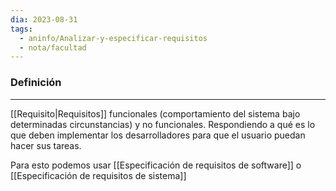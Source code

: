 ```yaml
---
dia: 2023-08-31
tags:
  - aninfo/Analizar-y-especificar-requisitos
  - nota/facultad
---
```

### Definición
---
[[Requisito|Requisitos]] funcionales (comportamiento del sistema bajo determinadas circunstancias) y no funcionales. Respondiendo a qué es lo que deben implementar los desarrolladores para que el usuario puedan hacer sus tareas.

Para esto podemos usar [[Especificación de requisitos de software]] o [[Especificación de requisitos de sistema]]